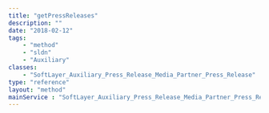 ```yaml
---
title: "getPressReleases"
description: ""
date: "2018-02-12"
tags:
    - "method"
    - "sldn"
    - "Auxiliary"
classes:
    - "SoftLayer_Auxiliary_Press_Release_Media_Partner_Press_Release"
type: "reference"
layout: "method"
mainService : "SoftLayer_Auxiliary_Press_Release_Media_Partner_Press_Release"
---
```

